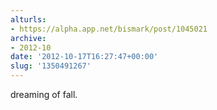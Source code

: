 ```yaml
---
alturls:
- https://alpha.app.net/bismark/post/1045021
archive:
- 2012-10
date: '2012-10-17T16:27:47+00:00'
slug: '1350491267'
---
```


dreaming of fall. 
